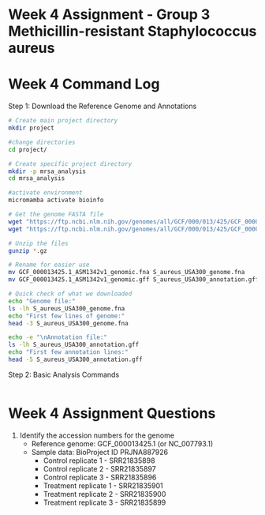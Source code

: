 # Week 4 Assignment - Group 3 Methicillin-resistant Staphylococcus aureus

# Week 4 Command Log

Step 1: Download the Reference Genome and Annotations
```bash
# Create main project directory
mkdir project

#change directories
cd project/

# Create specific project directory
mkdir -p mrsa_analysis
cd mrsa_analysis

#activate environment
micromamba activate bioinfo

# Get the genome FASTA file
wget "https://ftp.ncbi.nlm.nih.gov/genomes/all/GCF/000/013/425/GCF_000013425.1_ASM1342v1/GCF_000013425.1_ASM1342v1_genomic.fna.gz"
wget "https://ftp.ncbi.nlm.nih.gov/genomes/all/GCF/000/013/425/GCF_000013425.1_ASM1342v1/GCF_000013425.1_ASM1342v1_genomic.gff.gz"

# Unzip the files
gunzip *.gz

# Rename for easier use
mv GCF_000013425.1_ASM1342v1_genomic.fna S_aureus_USA300_genome.fna
mv GCF_000013425.1_ASM1342v1_genomic.gff S_aureus_USA300_annotation.gff

# Quick check of what we downloaded
echo "Genome file:"
ls -lh S_aureus_USA300_genome.fna
echo "First few lines of genome:"
head -3 S_aureus_USA300_genome.fna

echo -e "\nAnnotation file:"
ls -lh S_aureus_USA300_annotation.gff
echo "First few annotation lines:"
head -5 S_aureus_USA300_annotation.gff
```
Step 2: Basic Analysis Commands
```bash

```
# Week 4 Assignment Questions

1. Identify the accession numbers for the genome
   * Reference genome: GCF_000013425.1 (or NC_007793.1)
   * Sample data: BioProject ID PRJNA887926
      * Control replicate 1 - SRR21835898
      * Control replicate 2 - SRR21835897
      * Control replicate 3 - SRR21835896
      * Treatment replicate 1 - SRR21835901	
      * Treatment replicate 2 - SRR21835900
      * Treatment replicate 3 - SRR21835899
